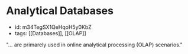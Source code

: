 # Analytical Databases
* id: m34TegSX1QeHqoH5y0KbZ
* tags: [[Databases]], [[OLAP]]

"... are primarely used in online analytical processing (OLAP) scenarios."